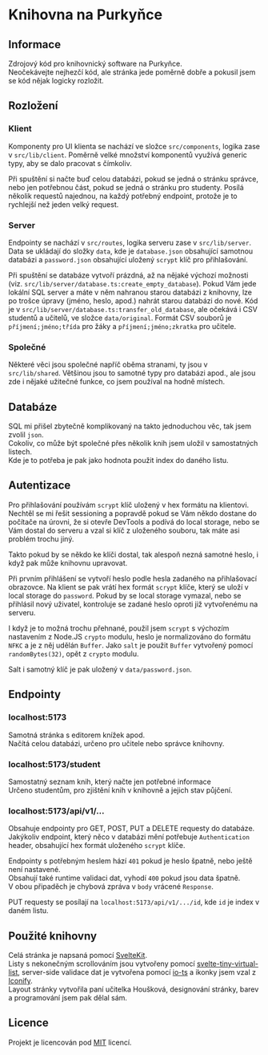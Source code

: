 # Knihovna na Purkyňce

## Informace

Zdrojový kód pro knihovnický software na Purkyňce.<br>
Neočekávejte nejhezčí kód, ale stránka jede poměrně dobře a pokusil jsem se kód nějak logicky rozložit.

## Rozložení

### Klient

Komponenty pro UI klienta se nachází ve složce `src/components`, logika zase v `src/lib/client`.
Poměrně velké množství komponentů využívá generic typy, aby se dalo pracovat s čímkoliv.

Při spuštění si načte buď celou databázi, pokud se jedná o stránku správce, nebo jen potřebnou část, pokud se jedná o stránku pro studenty. Posílá několik requestů najednou, na každý potřebný endpoint, protože je to rychlejší než jeden velký request.

### Server

Endpointy se nachází v `src/routes`, logika serveru zase v `src/lib/server`. Data se ukládají do složky `data`, kde je `database.json` obsahující samotnou databázi a `password.json` obsahující uložený `scrypt` klíč pro přihlašování.

Při spuštění se databáze vytvoří prázdná, až na nějaké výchozí možnosti (viz. `src/lib/server/database.ts:create_empty_database`). Pokud Vám jede lokální SQL server a máte v něm nahranou starou databázi z knihovny, lze po trošce úpravy (jméno, heslo, apod.) nahrát starou databázi do nové. Kód je v `src/lib/server/database.ts:transfer_old_database`, ale očekává i CSV studentů a učitelů, ve složce `data/original`. Formát CSV souborů je `příjmení;jméno;třída` pro žáky a `příjmení;jméno;zkratka` pro učitele.

### Společné

Některé věci jsou společné napříč oběma stranami, ty jsou v `src/lib/shared`. Většinou jsou to samotné typy pro databázi apod., ale jsou zde i nějaké užitečné funkce, co jsem používal na hodně místech.

## Databáze

SQL mi přišel zbytečně komplikovaný na takto jednoduchou věc, tak jsem zvolil `json`.<br>
Cokoliv, co může být společné přes několik knih jsem uložil v samostatných listech.<br>
Kde je to potřeba je pak jako hodnota použit index do daného listu.

## Autentizace

Pro přihlašování používám `scrypt` klíč uložený v hex formátu na klientovi. Nechtěl se mi řešit sessioning a popravdě pokud se Vám někdo dostane do počítače na úrovni, že si otevře DevTools a podívá do local storage, nebo se Vám dostal do serveru a vzal si klíč z uloženého souboru, tak máte asi problém trochu jiný.

Takto pokud by se někdo ke klíči dostal, tak alespoň nezná samotné heslo, i když pak může knihovnu upravovat.

Při prvním přihlášení se vytvoří heslo podle hesla zadaného na přihlašovací obrazovce. Na klient se pak vrátí hex formát `scrypt` klíče, který se uloží v local storage do `password`. Pokud by se local storage vymazal, nebo se přihlásil nový uživatel, kontroluje se zadané heslo oproti již vytvořenému na serveru.

I když je to možná trochu přehnané, použil jsem `scrypt` s výchozím nastavením z Node.JS `crypto` modulu, heslo je normalizováno do formátu `NFKC` a je z něj udělán `Buffer`. Jako `salt` je použit `Buffer` vytvořený pomocí `randomBytes(32)`, opět z `crypto` modulu.

Salt i samotný klíč je pak uložený v `data/password.json`.

## Endpointy

### localhost:5173

Samotná stránka s editorem knížek apod.<br>Načítá celou databázi, určeno pro učitele nebo správce knihovny.

### localhost:5173/student

Samostatný seznam knih, který načte jen potřebné informace<br>
Určeno studentům, pro zjištění knih v knihovně a jejich stav půjčení.

### localhost:5173/api/v1/...

Obsahuje endpointy pro GET, POST, PUT a DELETE requesty do databáze.
Jakýkoliv endpoint, který něco v databázi mění potřebuje `Authentication` header, obsahující hex formát uloženého `scrypt` klíče.

Endpointy s potřebným heslem hází `401` pokud je heslo špatně, nebo ještě není nastavené.<br>
Obsahují také runtime validaci dat, vyhodí `400` pokud jsou data špatně.<br>
V obou připaděch je chybová zpráva v `body` vrácené `Response`.

PUT requesty se posílají na `localhost:5173/api/v1/.../id`, kde `id` je index v daném listu.

## Použité knihovny

Celá stránka je napsaná pomocí [SvelteKit](https://kit.svelte.dev/).<br>
Listy s nekonečným scrollováním jsou vytvořeny pomocí [svelte-tiny-virtual-list](https://github.com/jonasgeiler/svelte-tiny-virtual-list), server-side validace dat je vytvořena pomocí [io-ts](https://github.com/gcanti/io-ts) a ikonky jsem vzal z [Iconify](https://icon-sets.iconify.design/mdi).<br>
Layout stránky vytvořila paní učitelka Houšková, designování stránky, barev a programování jsem pak dělal sám.

## Licence

Projekt je licencován pod [MIT](https://github.com/userNu11ified/purkynka-library/LICENSE) licencí.
